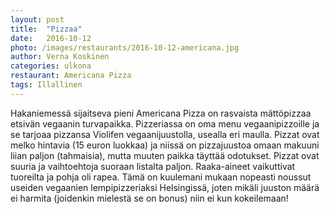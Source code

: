 ```yaml
---
layout: post
title:  "Pizzaa"
date:   2016-10-12
photo: /images/restaurants/2016-10-12-americana.jpg
author: Verna Koskinen
categories: ulkona
restaurant: Americana Pizza
tags: Illallinen
---
```


Hakaniemessä sijaitseva pieni Americana Pizza on rasvaista mättöpizzaa etsivän vegaanin turvapaikka. Pizzeriassa on oma menu vegaanipizzoille ja se tarjoaa pizzansa Violifen vegaanijuustolla, usealla eri maulla. Pizzat ovat melko hintavia (15 euron luokkaa) ja niissä on pizzajuustoa omaan makuuni liian paljon (tahmaisia), mutta muuten paikka täyttää odotukset. Pizzat ovat suuria ja vaihtoehtoja suoraan listalta paljon. Raaka-aineet vaikuttivat tuoreilta ja pohja oli rapea. Tämä on kuulemani mukaan nopeasti noussut useiden vegaanien lempipizzeriaksi Helsingissä, joten mikäli juuston määrä ei harmita (joidenkin mielestä se on bonus) niin ei kun kokeilemaan!
